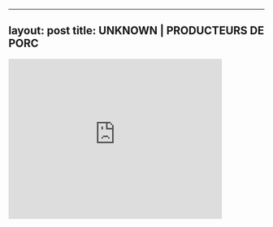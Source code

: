 

---
layout: post
title: UNKNOWN | PRODUCTEURS DE PORC
---


<iframe width="420" height="315" src="http://www.youtube.com/embed/yJgNC3Jo7iE" frameborder="0" allowfullscreen></iframe>

